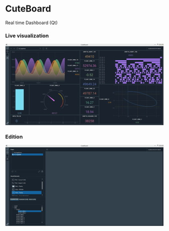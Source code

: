 # CuteBoard
Real time Dashboard (Qt) 

### Live visualization
![Live](resources/gif/live2.gif) 

### Edition
![Design](resources/gif/edit2.gif) 
